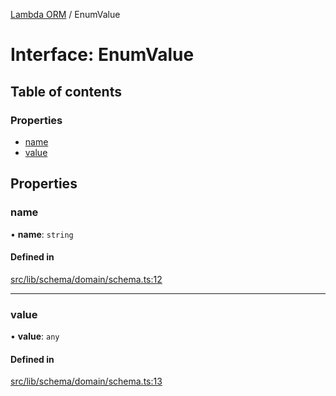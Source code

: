 [Lambda ORM](../README.md) / EnumValue

# Interface: EnumValue

## Table of contents

### Properties

- [name](EnumValue.md#name)
- [value](EnumValue.md#value)

## Properties

### name

• **name**: `string`

#### Defined in

[src/lib/schema/domain/schema.ts:12](https://github.com/lambda-orm/lambdaorm-base/blob/ff21366/src/lib/schema/domain/schema.ts#L12)

___

### value

• **value**: `any`

#### Defined in

[src/lib/schema/domain/schema.ts:13](https://github.com/lambda-orm/lambdaorm-base/blob/ff21366/src/lib/schema/domain/schema.ts#L13)
